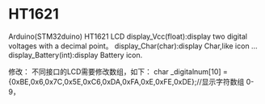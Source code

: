 # HT1621
Arduino(STM32duino) HT1621 LCD
display_Vcc(float):display two digital voltages with a decimal point。
display_Char(char):display Char,like icon ...
display_Battery(int):display Battery icon.

修改：
不同接口的LCD需要修改数组，如下：
char _digitalnum[10] = {0xBE,0x6,0x7C,0x5E,0xC6,0xDA,0xFA,0xE,0xFE,0xDE};//显示字符数组 0-9，
